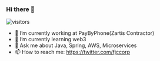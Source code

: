 ### Hi there 👋
![visitors](https://visitor-badge.laobi.icu/badge?page_id=jccorp.jccorp)
<!--
**jccorp/jccorp** is a ✨ _special_ ✨ repository because its `README.md` (this file) appears on your GitHub profile.

Here are some ideas to get you started:
-->
- 🔭 I’m currently working at PayByPhone(Zartis Contractor)
- 🌱 I’m currently learning web3
- 💬 Ask me about Java, Spring, AWS, Microservices
- 📫 How to reach me: https://twitter.com/fjccorp


